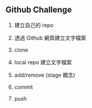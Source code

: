 ## Github Challenge

1. 建立自己的 repo

2. 透過 Github 網頁建立文字檔案

3. clone

4. local repo 建立文字檔案

5. add/remove (stage 概念)

6. commit

7. push
